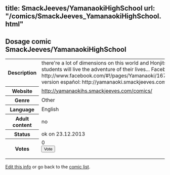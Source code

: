 title: SmackJeeves/YamanaokiHighSchool
url: "/comics/SmackJeeves_YamanaokiHighSchool.html"
---
Dosage comic SmackJeeves/YamanaokiHighSchool
-----------------------------------------

<p id="msg"></p>
<script type="text/javascript">
if (window.location.search === '?edit_info_mail=sent_ok') {
  var elem = document.getElementById("msg");
  elem.innerHTML = 'Edited information sucessfully sent for review, which is usually done daily. Thanks!';
  elem.className = 'ok';
}
</script>
<table class="comicinfo">
<tr>
<th>Description</th><td>there're a lot of dimensions on this world and Honjitsu is where 8 students will live the adventure of their lives... Facebook page: http://www.facebook.com/#!/pages/Yamanaoki/167250876624086 version español: http://yamanaoki.smackjeeves.com be nice 8D</td>
</tr>
<tr>
<th>Website</th><td><a href="http://yamanaokihs.smackjeeves.com/comics/">http://yamanaokihs.smackjeeves.com/comics/</a></td>
</tr>
<tr>
<th>Genre</th><td>Other</td>
</tr>
<tr>
<th>Language</th><td>English</td>
</tr>
<tr>
<th>Adult content</th><td>no</td>
</tr>
<tr>
<th>Status</th><td>ok on 23.12.2013</td>
</tr>
<tr>
<th>Votes</th><td>0
<form action="http://gaecounter.appspot.com/count/" method="POST">
<input name="name" type="hidden" value="SmackJeeves_YamanaokiHighSchool"/>
<input name="uid" type="hidden" id="voteuid" value=""/>
<input type="submit" value="Vote"/>
</form>
</td>
</tr>
</table>
<script type="text/javascript">
var ua = navigator.userAgent;
document.getElementById("voteuid").value = ua.replace(/[^a-zA-Z0-9\._:]/g , "_");;
</script>

[Edit this info](SmackJeeves_YamanaokiHighSchool_edit.html) or go back to the [comic list](../comic-index.html).
